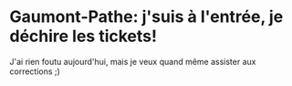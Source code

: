 # Gaumont-Pathe: j'suis à l'entrée, je déchire les tickets!

J'ai rien foutu aujourd'hui, mais je veux quand même assister aux corrections ;)
